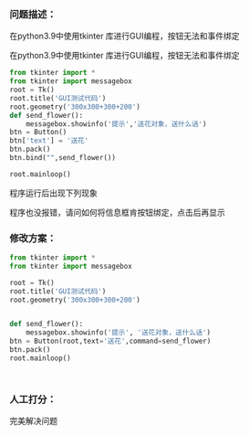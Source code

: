 ### 问题描述：
<p>在python3.9中使用tkinter 库进行GUI编程，按钮无法和事件绑定</p>
在python3.9中使用tkinter 库进行GUI编程，按钮无法和事件绑定

```python
from tkinter import *
from tkinter import messagebox
root = Tk()
root.title('GUI测试代码')
root.geometry('300x300+300+200')
def send_flower():
    messagebox.showinfo('提示','送花对象，送什么话')
btn = Button()
btn['text'] = '送花'
btn.pack()
btn.bind("",send_flower())

root.mainloop()


```
程序运行后出现下列现象

程序也没报错，请问如何将信息框肯按钮绑定，点击后再显示 
### 修改方案：


```python
from tkinter import *
from tkinter import messagebox

root = Tk()
root.title('GUI测试代码')
root.geometry('300x300+300+200')


def send_flower():
    messagebox.showinfo('提示', '送花对象，送什么话')
btn = Button(root,text='送花',command=send_flower)
btn.pack()
root.mainloop()




```

### 人工打分：
完美解决问题
